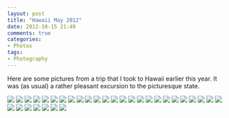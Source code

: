 ```yaml
---
layout: post
title: "Hawaii May 2012"
date: 2012-10-15 21:49
comments: true
categories: 
- Photos
tags:
- Photography
---
```

Here are some pictures from a trip that I took to Hawaii earlier this year.  It was (as usual) a rather pleasant excursion to the picturesque state.

<div class="galleria">
<a href="http://img.gtww.net/2012/05_Hawaii/c2fc/Hawaii-7_55550a7.jpg"><img data-description="Waikiki" data-title="Beautiful Sunset"  src="http://img.gtww.net/2012/05_Hawaii/c2fc/Thumbs/Hawaii-7_9420.jpg"/></a>
<a href="http://img.gtww.net/2012/05_Hawaii/c2fc/Hawaii-1_601c30e.jpg"><img data-title="Making A Break" data-description="" src="http://img.gtww.net/2012/05_Hawaii/c2fc/Thumbs/Hawaii-1_3fdc.jpg"/></a>
<a href="http://img.gtww.net/2012/05_Hawaii/c2fc/Hawaii-8_18fc5ab.jpg"><img data-description="Bubbie's" data-title="Mochi Ice Cream" src="http://img.gtww.net/2012/05_Hawaii/c2fc/Thumbs/Hawaii-8_9cd9.jpg"/></a>
<a href="http://img.gtww.net/2012/05_Hawaii/c2fc/Hawaii-9_69c8ca7.jpg"><img data-description="Cinnamon's" data-title="Kalua Pork Eggs Benedict" src="http://img.gtww.net/2012/05_Hawaii/c2fc/Thumbs/Hawaii-9_ca6f.jpg"/></a>
<a href="http://img.gtww.net/2012/05_Hawaii/c2fc/Hawaii-10_c6df21b.jpg"><img data-title="Mini Replica Battleship" data-description="" src="http://img.gtww.net/2012/05_Hawaii/c2fc/Thumbs/Hawaii-10_f2cc.jpg"/></a>
<a href="http://img.gtww.net/2012/05_Hawaii/c2fc/Hawaii-11_db1ed72.jpg"><img data-title="Torpedo" data-description="Pearl Harbor" src="http://img.gtww.net/2012/05_Hawaii/c2fc/Thumbs/Hawaii-11_0a7a.jpg"/></a>
<a href="http://img.gtww.net/2012/05_Hawaii/c2fc/Hawaii-12_ee49440.jpg"><img data-title="Stark Flowers" data-description="" src="http://img.gtww.net/2012/05_Hawaii/c2fc/Thumbs/Hawaii-12_901e.jpg"/></a>
<a href="http://img.gtww.net/2012/05_Hawaii/c2fc/Hawaii-13_8d309c0.jpg"><img data-title="Sand Island" data-description="" src="http://img.gtww.net/2012/05_Hawaii/c2fc/Thumbs/Hawaii-13_4cf9.jpg"/></a>
<a href="http://img.gtww.net/2012/05_Hawaii/c2fc/Hawaii-14_c9ab196.jpg"><img data-description="Dole Plantation" data-title="Growing Pineapples" src="http://img.gtww.net/2012/05_Hawaii/c2fc/Thumbs/Hawaii-14_d16e.jpg"/></a>
<a href="http://img.gtww.net/2012/05_Hawaii/c2fc/Hawaii-15_3ca1c50.jpg"><img data-description="Makoto Sushi - Aiea, HI" data-title="Spicy Tuna Plate" src="http://img.gtww.net/2012/05_Hawaii/c2fc/Thumbs/Hawaii-15_a3f8.jpg"/></a>
<a href="http://img.gtww.net/2012/05_Hawaii/c2fc/Hawaii-16_e95e5f9.jpg"><img data-description="Paradise Cove Luau" data-title="Looking Sharp" src="http://img.gtww.net/2012/05_Hawaii/c2fc/Thumbs/Hawaii-16_c4f6.jpg"/></a>
<a href="http://img.gtww.net/2012/05_Hawaii/c2fc/Hawaii-17_c2952b1.jpg"><img data-title="How Decorative" data-description="" src="http://img.gtww.net/2012/05_Hawaii/c2fc/Thumbs/Hawaii-17_d7df.jpg"/></a>
<a href="http://img.gtww.net/2012/05_Hawaii/c2fc/Hawaii-18_eadde3b.jpg"><img data-title="Sweet Turtle" data-description="" src="http://img.gtww.net/2012/05_Hawaii/c2fc/Thumbs/Hawaii-18_7035.jpg"/></a>
<a href="http://img.gtww.net/2012/05_Hawaii/c2fc/Hawaii-19_6015e57.jpg"><img data-title="Lookout" data-description="" src="http://img.gtww.net/2012/05_Hawaii/c2fc/Thumbs/Hawaii-19_2a1c.jpg"/></a>
<a href="http://img.gtww.net/2012/05_Hawaii/c2fc/Hawaii-20_a75cd2d.jpg"><img data-title="Luau Food" data-description="" src="http://img.gtww.net/2012/05_Hawaii/c2fc/Thumbs/Hawaii-20_bc9c.jpg"/></a>
<a href="http://img.gtww.net/2012/05_Hawaii/c2fc/Hawaii-2_f236256.jpg"><img data-description="Leonard's" data-title="Malasadas" src="http://img.gtww.net/2012/05_Hawaii/c2fc/Thumbs/Hawaii-2_3a6b.jpg"/></a>
<a href="http://img.gtww.net/2012/05_Hawaii/c2fc/Hawaii-21_9e5430f.jpg"><img data-title="Chocolate Haupia Pie" data-description="" src="http://img.gtww.net/2012/05_Hawaii/c2fc/Thumbs/Hawaii-21_de22.jpg"/></a>
<a href="http://img.gtww.net/2012/05_Hawaii/c2fc/Hawaii-22_254dc2g.jpg"><img data-title="Lilikoi Chiffon Pie" data-description="" src="http://img.gtww.net/2012/05_Hawaii/c2fc/Thumbs/Hawaii-22_f3b5.jpg"/></a>
<a href="http://img.gtww.net/2012/05_Hawaii/c2fc/Hawaii-23_bb3ebb4.jpg"><img data-title="Locals Do It" data-description="" src="http://img.gtww.net/2012/05_Hawaii/c2fc/Thumbs/Hawaii-23_04c8.jpg"/></a>
<a href="http://img.gtww.net/2012/05_Hawaii/c2fc/Hawaii-24_ad779e5.jpg"><img data-description="Puu Hinahina Lookout" data-title="Watch Out" src="http://img.gtww.net/2012/05_Hawaii/c2fc/Thumbs/Hawaii-24_7434.jpg"/></a>
<a href="http://img.gtww.net/2012/05_Hawaii/c2fc/Hawaii-25_c96fa41.jpg"><img data-description="Wai'ale'ale" data-title="But Not Now" src="http://img.gtww.net/2012/05_Hawaii/c2fc/Thumbs/Hawaii-25_550d.jpg"/></a>
<a href="http://img.gtww.net/2012/05_Hawaii/c2fc/Hawaii-26_efb66a0.jpg"><img data-title="Cheesy Goodness Never Fails" data-description="" src="http://img.gtww.net/2012/05_Hawaii/c2fc/Thumbs/Hawaii-26_db4f.jpg"/></a>
<a href="http://img.gtww.net/2012/05_Hawaii/c2fc/Hawaii-27_c198954.jpg"><img data-description="Kauai Coffee Company" data-title="Taste Of Happiness" src="http://img.gtww.net/2012/05_Hawaii/c2fc/Thumbs/Hawaii-27_28c5.jpg"/></a>
<a href="http://img.gtww.net/2012/05_Hawaii/c2fc/Hawaii-28_07f751f.jpg"><img data-title="It's Hawaii Time" data-description="" src="http://img.gtww.net/2012/05_Hawaii/c2fc/Thumbs/Hawaii-28_11de.jpg"/></a>
<a href="http://img.gtww.net/2012/05_Hawaii/c2fc/Hawaii-29_90bfc53.jpg"><img data-title="Be Careful" data-description="Warning sign for Kauai beach" src="http://img.gtww.net/2012/05_Hawaii/c2fc/Thumbs/Hawaii-29_a2a0.jpg"/></a>
<a href="http://img.gtww.net/2012/05_Hawaii/c2fc/Hawaii-3_f45598b.jpg"><img data-description="Diamond Head" data-title="Take The Hard(er) Way" src="http://img.gtww.net/2012/05_Hawaii/c2fc/Thumbs/Hawaii-3_d9fe.jpg"/></a>
<a href="http://img.gtww.net/2012/05_Hawaii/c2fc/Hawaii-30_c9b696b.jpg"><img data-title="Shave Ice, Rainbow Style" data-description="" src="http://img.gtww.net/2012/05_Hawaii/c2fc/Thumbs/Hawaii-30_fbff.jpg"/></a>
<a href="http://img.gtww.net/2012/05_Hawaii/c2fc/Hawaii-31_dd67071.jpg"><img data-description="Mark's Place" data-title="Loco Moco" src="http://img.gtww.net/2012/05_Hawaii/c2fc/Thumbs/Hawaii-31_8600.jpg"/></a>
<a href="http://img.gtww.net/2012/05_Hawaii/c2fc/Hawaii-32_f571c16.jpg"><img data-description="Mark's Place" data-title="Combo Plate" src="http://img.gtww.net/2012/05_Hawaii/c2fc/Thumbs/Hawaii-32_ec69.jpg"/></a>
<a href="http://img.gtww.net/2012/05_Hawaii/c2fc/Hawaii-4_533a746.jpg"><img data-description="Diamond Head" data-title="Friends Make It Better" src="http://img.gtww.net/2012/05_Hawaii/c2fc/Thumbs/Hawaii-4_4885.jpg"/></a>
<a href="http://img.gtww.net/2012/05_Hawaii/c2fc/Hawaii-5_0244641.jpg"><img data-description="Diamond Head" data-title="Danger (It's Everywhere)" src="http://img.gtww.net/2012/05_Hawaii/c2fc/Thumbs/Hawaii-5_9f66.jpg"/></a>
<a href="http://img.gtww.net/2012/05_Hawaii/c2fc/Hawaii-6_1265103.jpg"><img data-description="Side Street Inn" data-title="Kalua Pork Tacos" src="http://img.gtww.net/2012/05_Hawaii/c2fc/Thumbs/Hawaii-6_e185.jpg"/></a>
</div>
